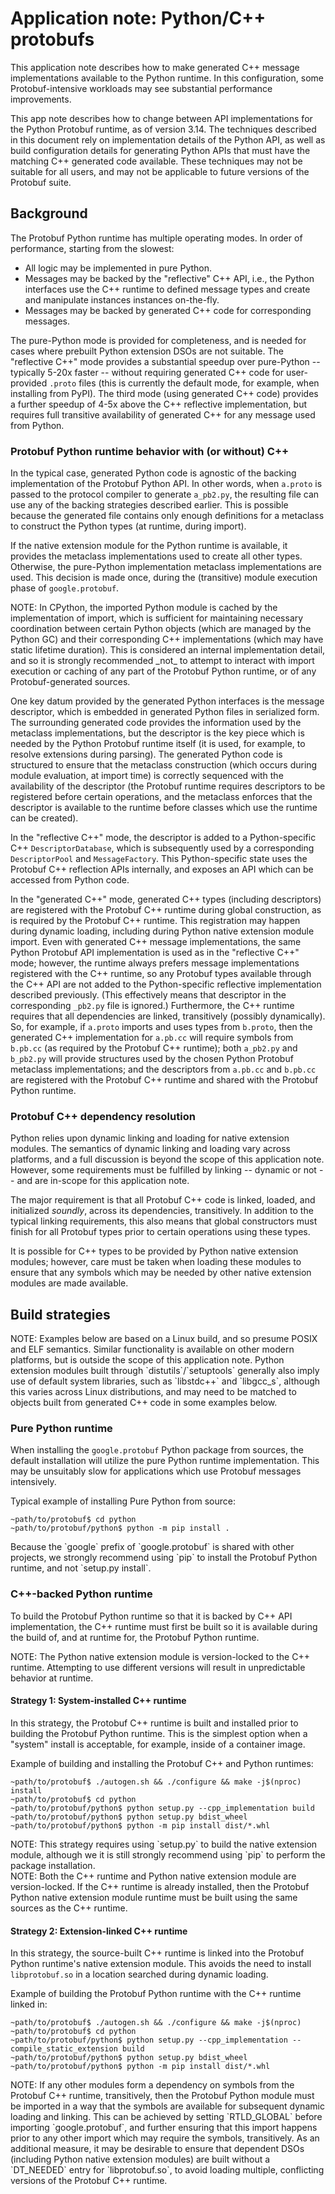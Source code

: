 # Application note: Python/C++ protobufs

This application note describes how to make generated C++ message
implementations available to the Python runtime. In this configuration, some
Protobuf-intensive workloads may see substantial performance improvements.

This app note describes how to change between API implementations for the Python
Protobuf runtime, as of version 3.14. The techniques described in this document
rely on implementation details of the Python API, as well as build configuration
details for generating Python APIs that must have the matching C++ generated
code available. These techniques may not be suitable for all users, and may not
be applicable to future versions of the Protobuf suite.

## Background

The Protobuf Python runtime has multiple operating modes. In order of
performance, starting from the slowest:

-   All logic may be implemented in pure Python.
-   Messages may be backed by the "reflective" C++ API, i.e., the Python
    interfaces use the C++ runtime to defined message types and create and
    manipulate instances instances on-the-fly.
-   Messages may be backed by generated C++ code for corresponding messages.

The pure-Python mode is provided for completeness, and is needed for cases where
prebuilt Python extension DSOs are not suitable. The "reflective C++" mode
provides a substantial speedup over pure-Python -- typically 5-20x faster --
without requiring generated C++ code for user-provided `.proto` files (this is
currently the default mode, for example, when installing from PyPI). The third
mode (using generated C++ code) provides a further speedup of 4-5x above the C++
reflective implementation, but requires full transitive availability of
generated C++ for any message used from Python.

### Protobuf Python runtime behavior with (or without) C++

In the typical case, generated Python code is agnostic of the backing
implementation of the Protobuf Python API. In other words, when `a.proto` is
passed to the protocol compiler to generate `a_pb2.py`, the resulting file can
use any of the backing strategies described earlier. This is possible because
the generated file contains only enough definitions for a metaclass to construct
the Python types (at runtime, during import).

If the native extension module for the Python runtime is available, it provides
the metaclass implementations used to create all other types. Otherwise, the
pure-Python implementation metaclass implementations are used. This decision is
made once, during the (transitive) module execution phase of `google.protobuf`.

<aside>NOTE: In CPython, the imported Python module is cached by the
implementation of import, which is sufficient for maintaining necessary
coordination between certain Python objects (which are managed by the Python GC)
and their corresponding C++ implementations (which may have static lifetime
duration). This is considered an internal implementation detail, and so it is
strongly recommended _not_ to attempt to interact with import execution or
caching of any part of the Protobuf Python runtime, or of any Protobuf-generated
sources.</aside>

One key datum provided by the generated Python interfaces is the message
descriptor, which is embedded in generated Python files in serialized form. The
surrounding generated code provides the information used by the metaclass
implementations, but the descriptor is the key piece which is needed by the
Python Protobuf runtime itself (it is used, for example, to resolve extensions
during parsing). The generated Python code is structured to ensure that the
metaclass construction (which occurs during module evaluation, at import time)
is correctly sequenced with the availability of the descriptor (the Protobuf
runtime requires descriptors to be registered before certain operations, and the
metaclass enforces that the descriptor is available to the runtime before
classes which use the runtime can be created).

In the "reflective C++" mode, the descriptor is added to a Python-specific C++
`DescriptorDatabase`, which is subsequently used by a corresponding
`DescriptorPool` and `MessageFactory`. This Python-specific state uses the
Protobuf C++ reflection APIs internally, and exposes an API which can be
accessed from Python code.

In the "generated C++" mode, generated C++ types (including descriptors) are
registered with the Protobuf C++ runtime during global construction, as is
required by the Protobuf C++ runtime. This registration may happen during
dynamic loading, including during Python native extension module import. Even
with generated C++ message implementations, the same Python Protobuf API
implementation is used as in the "reflective C++" mode; however, the runtime
always prefers message implementations registered with the C++ runtime, so any
Protobuf types available through the C++ API are not added to the
Python-specific reflective implementation described previously. (This
effectively means that descriptor in the corresponding `_pb2.py` file is
ignored.) Furthermore, the C++ runtime requires that all dependencies are
linked, transitively (possibly dynamically). So, for example, if `a.proto`
imports and uses types from `b.proto`, then the generated C++ implementation for
`a.pb.cc` will require symbols from `b.pb.cc` (as required by the Protobuf C++
runtime); both `a_pb2.py` and `b_pb2.py` will provide structures used by the
chosen Python Protobuf metaclass implementations; and the descriptors from
`a.pb.cc` and `b.pb.cc` are registered with the Protobuf C++ runtime and shared
with the Protobuf Python runtime.

### Protobuf C++ dependency resolution

Python relies upon dynamic linking and loading for native extension modules. The
semantics of dynamic linking and loading vary across platforms, and a full
discussion is beyond the scope of this application note. However, some
requirements must be fulfilled by linking -- dynamic or not -- and are in-scope
for this application note.

The major requirement is that all Protobuf C++ code is linked, loaded, and
initialized _soundly_, across its dependencies, transitively. In addition to the
typical linking requirements, this also means that global constructors must
finish for all Protobuf types prior to certain operations using these types.

It is possible for C++ types to be provided by Python native extension modules;
however, care must be taken when loading these modules to ensure that any
symbols which may be needed by other native extension modules are made
available.

## Build strategies

<aside>NOTE: Examples below are based on a Linux build, and so presume POSIX and
ELF semantics. Similar functionality is available on other modern platforms, but
is outside the scope of this application note. Python extension modules built
through `distutils`/`setuptools` generally also imply use of default system
libraries, such as `libstdc++` and `libgcc_s`, although this varies across Linux
distributions, and may need to be matched to objects built from generated C++
code in some examples below.</aside>

### Pure Python runtime

When installing the `google.protobuf` Python package from sources, the default
installation will utilize the pure Python runtime implementation. This may be
unsuitably slow for applications which use Protobuf messages intensively.

Typical example of installing Pure Python from source:

```
~path/to/protobuf$ cd python
~path/to/protobuf/python$ python -m pip install .
```

<aside>Because the `google` prefix of `google.protobuf` is shared with other
projects, we strongly recommend using `pip` to install the Protobuf Python
runtime, and not `setup.py install`.</aside>

### C++-backed Python runtime

To build the Protobuf Python runtime so that it is backed by C++ API
implementation, the C++ runtime must first be built so it is available during
the build of, and at runtime for, the Protobuf Python runtime.

<aside>NOTE: The Python native extension module is version-locked to the C++
runtime. Attempting to use different versions will result in unpredictable
behavior at runtime.</aside>

#### Strategy 1: System-installed C++ runtime

In this strategy, the Protobuf C++ runtime is built and installed prior to
building the Protobuf Python runtime. This is the simplest option when a
"system" install is acceptable, for example, inside of a container image.

Example of building and installing the Protobuf C++ and Python runtimes:

```
~path/to/protobuf$ ./autogen.sh && ./configure && make -j$(nproc) install
~path/to/protobuf$ cd python
~path/to/protobuf/python$ python setup.py --cpp_implementation build
~path/to/protobuf/python$ python setup.py bdist_wheel
~path/to/protobuf/python$ python -m pip install dist/*.whl
```

<aside>NOTE: This strategy requires using `setup.py` to build the native
extension module, although we it is still strongly recommend using `pip` to
perform the package installation.</aside>

<aside>NOTE: Both the C++ runtime and Python native extension module are
version-locked. If the C++ runtime is already installed, then the Protobuf
Python native extension module runtime must be built using the same sources as
the C++ runtime.</aside>

#### Strategy 2: Extension-linked C++ runtime

In this strategy, the source-built C++ runtime is linked into the Protobuf
Python runtime's native extension module. This avoids the need to install
`libprotobuf.so` in a location searched during dynamic loading.

Example of building the Protobuf Python runtime with the C++ runtime linked in:

```
~path/to/protobuf$ ./autogen.sh && ./configure && make -j$(nproc)
~path/to/protobuf$ cd python
~path/to/protobuf/python$ python setup.py --cpp_implementation --compile_static_extension build
~path/to/protobuf/python$ python setup.py bdist_wheel
~path/to/protobuf/python$ python -m pip install dist/*.whl
```

<aside>NOTE: If any other modules form a dependency on symbols from the Protobuf
C++ runtime, transitively, then the Protobuf Python module must be imported in a
way that the symbols are available for subsequent dynamic loading and
linking. This can be achieved by setting `RTLD_GLOBAL` before importing
`google.protobuf`, and further ensuring that this import happens prior to any
other import which may require the symbols, transitively. As an additional
measure, it may be desirable to ensure that dependent DSOs (including Python
native extension modules) are built without a `DT_NEEDED` entry for
`libprotobuf.so`, to avoid loading multiple, conflicting versions of the
Protobuf C++ runtime.</aside>
